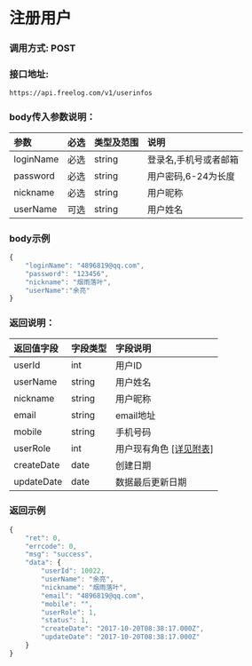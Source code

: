 # 注册用户

### 调用方式: POST

### 接口地址:

```
https://api.freelog.com/v1/userinfos
```

### body传入参数说明：

| 参数 | 必选 | 类型及范围 | 说明 |
| :--- | :--- | :--- | :--- |
|loginName|必选|string|登录名,手机号或者邮箱|
|password|必选|string|用户密码,6-24为长度|
|nickname|必选|string|用户昵称|
|userName|可选|string|用户姓名|


### body示例

```js
{
    "loginName": "4896819@qq.com",
    "password": "123456",
    "nickname": "烟雨落叶",
  	"userName":"余亮"
}
```

### 返回说明：

| 返回值字段 | 字段类型 | 字段说明 |
| :--- | :--- | :--- |
| userId | int | 用户ID |
| userName | string | 用户姓名 |
| nickname | string | 用户昵称 |
| email | string | email地址 |
| mobile | string | 手机号码 |
| userRole | int | 用户现有角色 [[详见附表]][用户角色] |
| createDate | date | 创建日期 |
| updateDate | date | 数据最后更新日期 |



### 返回示例

```js
{
    "ret": 0,
    "errcode": 0,
    "msg": "success",
    "data": {
        "userId": 10022,
        "userName": "余亮",
        "nickname": "烟雨落叶",
        "email": "4896819@qq.com",
        "mobile": "",
        "userRole": 1,
        "status": 1,
        "createDate": "2017-10-20T08:38:17.000Z",
        "updateDate": "2017-10-20T08:38:17.000Z"
    }
}
```

[用户角色]: /附表/用户角色.html "用户角色"
